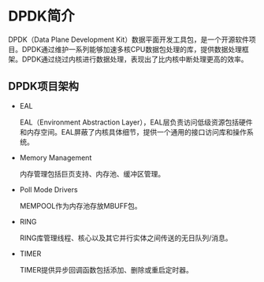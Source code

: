 # DPDK简介

DPDK（Data Plane Development Kit）数据平面开发工具包，是一个开源软件项目。DPDK通过维护一系列能够加速多核CPU数据包处理的库，提供数据处理框架。DPDK通过绕过内核进行数据处理，表现出了比内核中断处理更高的效率。

## DPDK项目架构

- EAL

  EAL（Environment Abstraction Layer），EAL层负责访问低级资源包括硬件和内存空间。EAL屏蔽了内核具体细节，提供一个通用的接口访问库和操作系统。

- Memory Management

  内存管理包括巨页支持、内存池、缓冲区管理。

- Poll Mode Drivers

  MEMPOOL作为内存池存放MBUFF包。

- RING

  RING库管理线程、核心以及其它并行实体之间传送的无日队列/消息。

- TIMER

  TIMER提供异步回调函数包括添加、删除或重启定时器。
